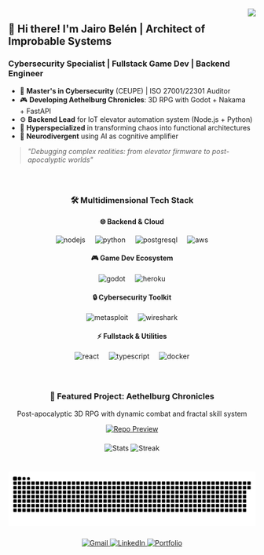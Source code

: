 <br clear="both">

<img align="right" height="200" src="https://media.giphy.com/media/v1.Y2lkPTc5MGI3NjExN3VieWJmN2R0dWl1eDk2eG1zd3V4Z3Zib3k5d3RxcHp2d2x6d3ZqciZlcD12MV9pbnRlcm5hbF9naWZfYnlfaWQmY3Q9cw/26tn33aiTi1jkl6H6/giphy.gif"  />

###

<h2 align="left">👋 Hi there! I'm Jairo Belén | Architect of Improbable Systems</h2>
<h3 align="left">Cybersecurity Specialist | Fullstack Game Dev | Backend Engineer</h3>

- 🔐 **Master's in Cybersecurity** (CEUPE) | ISO 27001/22301 Auditor
- 🎮 **Developing Aethelburg Chronicles**: 3D RPG with Godot + Nakama + FastAPI
- ⚙️ **Backend Lead** for IoT elevator automation system (Node.js + Python)
- 🧠 **Hyperspecialized** in transforming chaos into functional architectures
- 🤖 **Neurodivergent** using AI as cognitive amplifier

> *"Debugging complex realities: from elevator firmware to post-apocalyptic worlds"*

###

<br clear="both">

<div align="center">
  <h3>🛠️ Multidimensional Tech Stack</h3>
  
  #### 🌐 Backend & Cloud
  <img src="https://cdn.jsdelivr.net/gh/devicons/devicon/icons/nodejs/nodejs-original.svg" height="40" alt="nodejs" />
  <img width="12" />
  <img src="https://cdn.jsdelivr.net/gh/devicons/devicon/icons/python/python-original.svg" height="40" alt="python" />
  <img width="12" />
  <img src="https://cdn.jsdelivr.net/gh/devicons/devicon/icons/postgresql/postgresql-original.svg" height="40" alt="postgresql" />
  <img width="12" />
  <img src="https://cdn.jsdelivr.net/gh/devicons/devicon/icons/aws/aws-original.svg" height="40" alt="aws" />
  
  #### 🎮 Game Dev Ecosystem
  <img src="https://cdn.jsdelivr.net/gh/devicons/devicon/icons/godot/godot-original.svg" height="40" alt="godot" />
  <img width="12" />
  <img src="https://www.vectorlogo.zone/logos/heroku/heroku-icon.svg" height="40" alt="heroku" />
  
  #### 🔒 Cybersecurity Toolkit
  <img src="https://www.vectorlogo.zone/logos/metasploit/metasploit-icon.svg" height="40" alt="metasploit" />
  <img width="12" />
  <img src="https://www.vectorlogo.zone/logos/wireshark/wireshark-icon.svg" height="40" alt="wireshark" />
  
  #### ⚡ Fullstack & Utilities
  <img src="https://cdn.jsdelivr.net/gh/devicons/devicon/icons/react/react-original.svg" height="40" alt="react" />
  <img width="12" />
  <img src="https://cdn.jsdelivr.net/gh/devicons/devicon/icons/typescript/typescript-original.svg" height="40" alt="typescript" />
  <img width="12" />
  <img src="https://cdn.jsdelivr.net/gh/devicons/devicon/icons/docker/docker-original.svg" height="40" alt="docker" />
</div>

###

<br clear="both">

<div align="center">
  <h3>🧪 Featured Project: Aethelburg Chronicles</h3>
  <p>Post-apocalyptic 3D RPG with dynamic combat and fractal skill system</p>
  <a href="https://github.com/orial021/aethelburg/releases/tag/lastest">
    <img src="https://github-readme-stats.vercel.app/api/pin/?username=orial021&repo=aethelburg&theme=radical" alt="Repo Preview">
  </a>
</div>

###

<div align="center">
  <img src="https://github-readme-stats.vercel.app/api?username=orial021&show_icons=true&theme=radical&hide_border=true&count_private=true&include_all_commits=true" height="150" alt="Stats" />
  <img src="https://github-readme-streak-stats.herokuapp.com/?user=orial021&theme=radical&hide_border=true" height="150" alt="Streak" />
</div>

###

<br clear="both">

<img src="https://raw.githubusercontent.com/orial021/orial021/output/snake.svg" alt="Snake animation" />

###

<div align="center">
  <a href="mailto:jairo02193@gmail.com">
    <img src="https://img.shields.io/badge/Gmail-D14836?style=for-the-badge&logo=gmail&logoColor=white" alt="Gmail">
  </a>
  <a href="https://linkedin.com/in/jairo-belen/">
    <img src="https://img.shields.io/badge/LinkedIn-0077B5?style=for-the-badge&logo=linkedin&logoColor=white" alt="LinkedIn">
  </a>
  <a href="https://orial022.itch.io/">
    <img src="https://img.shields.io/badge/Portfolio-FF5722?style=for-the-badge&logo=opsgenie&logoColor=white" alt="Portfolio">
  </a>
</div>
